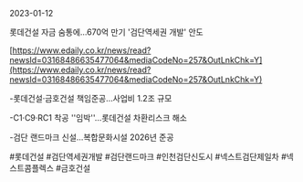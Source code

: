 2023-01-12

롯데건설 자금 숨통에…670억 만기 '검단역세권 개발' 안도

[https://www.edaily.co.kr/news/read?newsId=03168486635477064&mediaCodeNo=257&OutLnkChk=Y](https://www.edaily.co.kr/news/read?newsId=03168486635477064&mediaCodeNo=257&OutLnkChk=Y)

-롯데건설·금호건설 책임준공…사업비 1.2조 규모

-C1·C9·RC1 착공 ''임박''…롯데건설 차환리스크 해소

-검단 랜드마크 신설…복합문화시설 2026년 준공

#롯데건설 #검단역세권개발 #검단랜드마크 #인천검단신도시 #넥스트검단제일차 #넥스트콤플렉스 #금호건설 